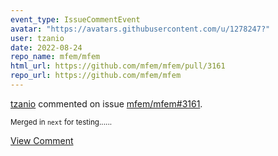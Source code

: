 ```yaml
---
event_type: IssueCommentEvent
avatar: "https://avatars.githubusercontent.com/u/1278247?"
user: tzanio
date: 2022-08-24
repo_name: mfem/mfem
html_url: https://github.com/mfem/mfem/pull/3161
repo_url: https://github.com/mfem/mfem
---
```


<a href='https://github.com/tzanio' target='_blank'>tzanio</a> commented on issue <a href='https://github.com/mfem/mfem/pull/3161' target='_blank'>mfem/mfem#3161</a>.

<small>Merged in `next` for testing......</small>

<a href='https://github.com/mfem/mfem/pull/3161' target='_blank'>View Comment</a>